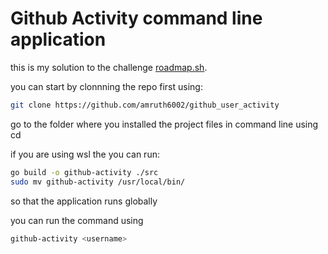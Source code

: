 # Github Activity command line application

this is my solution to the challenge [roadmap.sh](https://roadmap.sh/projects/github-user-activity).


you can start by clonnning the repo first using:
```sh
git clone https://github.com/amruth6002/github_user_activity
```

go to the folder where you installed the project files in command line using cd

if you are using wsl the you can run:
```sh
go build -o github-activity ./src
sudo mv github-activity /usr/local/bin/
```
so that the application runs globally

you can run the command using
```sh
github-activity <username>
```
